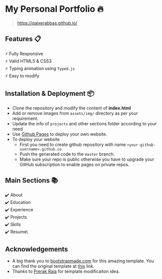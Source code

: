 # My Personal Portfolio 🔥
> https://qaixerabbas.github.io/

## Features 📋
⚡️ Fully Responsive\
⚡️ Valid HTML5 & CSS3\
⚡️ Typing animation using `Typed.js`\
⚡️ Easy to modify

## Installation & Deployment 📦
- Clone the repository and modify the content of <b>index.html</b> 
- Add or remove images from `assets/img/` directory as per your requirement.
- Update the info of `projects` and other sections folder according to your need
- Use [Github Pages](https://create-react-app.dev/docs/deployment/#github-pages) to deploy your own website.
- To deploy your website
  - First you need to create github repository with name `<your-github-username>.github.io`
  - Push the generated code to the `master` branch.
  - Make sure your repo is public otherwise you have to upgrade your GitHub subscription to enable pages on private repos.

## Main Sections 📚
✔️ About\
✔️ Education\
✔️ Experience\
✔️ Projects \
✔️ Skills \
✔️ Resume\

## Acknowledgements
- A big thank you to [bootstrapmade.com](https://bootstrapmade.com) for this amazing template. You can find the original template at [this](https://bootstrapmade.com/personal-free-resume-bootstrap-template/) link.
- Thanks to [Prerak Raja](https://rajaprerak.github.io/) for template modificaiton idea.
